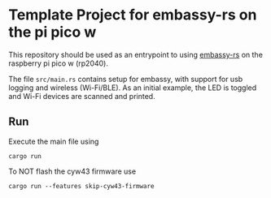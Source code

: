 # Template Project for embassy-rs on the pi pico w

This repository should be used as an entrypoint to using [embassy-rs](https://github.com/embassy-rs/embassy) 
on the raspberry pi pico w (rp2040).

The file `src/main.rs` contains setup for embassy, with support for usb logging and wireless (Wi-Fi/BLE).
As an initial example, the LED is toggled and Wi-Fi devices are scanned and printed.

## Run
Execute the main file using
```shell
cargo run
```

To NOT flash the cyw43 firmware use
```shell
cargo run --features skip-cyw43-firmware
```